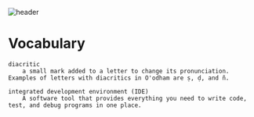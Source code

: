![header](assets/header.png)

# Vocabulary

```{glossary}
diacritic
    a small mark added to a letter to change its pronunciation. Examples of letters with diacritics in O'odham are ṣ, ḍ, and ñ.

integrated development environment (IDE)
    A software tool that provides everything you need to write code, test, and debug programs in one place. 
```
